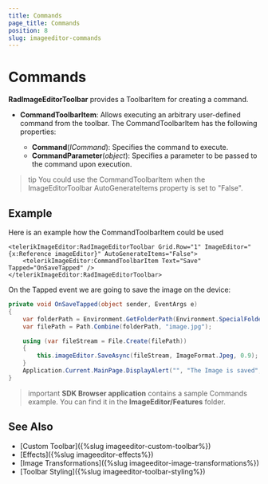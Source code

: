 ```yaml
---
title: Commands
page_title: Commands
position: 8
slug: imageeditor-commands
---
```


# Commands

**RadImageEditorToolbar** provides a ToolbarItem for creating a command.

* **CommandToolbarItem**: Allows executing an arbitrary user-defined command from the toolbar. The CommandToolbarItem has the following properties:

	* **Command**(*ICommand*): Specifies the command to execute.
	* **CommandParameter**(*object*): Specifies a parameter to be passed to the command upon execution.


>tip You could use the CommandToolbarItem when the ImageEditorToolbar AutoGenerateItems property is set to "False".

## Example

Here is an example how the CommandToolbarItem could be used

```XAML
<telerikImageEditor:RadImageEditorToolbar Grid.Row="1" ImageEditor="{x:Reference imageEditor}" AutoGenerateItems="False">
    <telerikImageEditor:CommandToolbarItem Text="Save" Tapped="OnSaveTapped" />
</telerikImageEditor:RadImageEditorToolbar>
```

On the Tapped event we are going to save the image on the device:

```C#
private void OnSaveTapped(object sender, EventArgs e)
{
    var folderPath = Environment.GetFolderPath(Environment.SpecialFolder.LocalApplicationData);
    var filePath = Path.Combine(folderPath, "image.jpg");

    using (var fileStream = File.Create(filePath))
    {
        this.imageEditor.SaveAsync(fileStream, ImageFormat.Jpeg, 0.9);
    }
    Application.Current.MainPage.DisplayAlert("", "The Image is saved", "OK");
}
```

>important **SDK Browser application** contains a sample Commands example. You can find it in the **ImageEditor/Features** folder.

## See Also

- [Custom Toolbar]({%slug imageeditor-custom-toolbar%})
- [Effects]({%slug imageeditor-effects%})
- [Image Transformations]({%slug imageeditor-image-transformations%})
- [Toolbar Styling]({%slug imageeditor-toolbar-styling%})